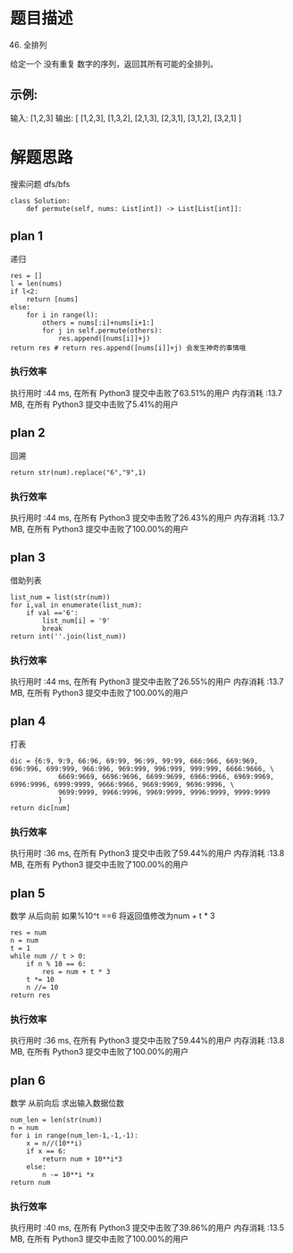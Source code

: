 # 题目描述
46. 全排列

给定一个 没有重复 数字的序列，返回其所有可能的全排列。

## 示例:

输入: [1,2,3]
输出:
[
  [1,2,3],
  [1,3,2],
  [2,1,3],
  [2,3,1],
  [3,1,2],
  [3,2,1]
]


# 解题思路
搜索问题 dfs/bfs

```
class Solution:
    def permute(self, nums: List[int]) -> List[List[int]]:
```

## plan 1
递归
```
res = []
l = len(nums)
if l<2:
	return [nums]
else:
	for i in range(l):
		others = nums[:i]+nums[i+1:]
		for j in self.permute(others):
			res.append([nums[i]]+j)
return res # return res.append([nums[i]]+j) 会发生神奇的事情哦
```
### 执行效率
执行用时 :44 ms, 在所有 Python3 提交中击败了63.51%的用户
内存消耗 :13.7 MB, 在所有 Python3 提交中击败了5.41%的用户

## plan 2
回溯
```
return str(num).replace("6","9",1)
```
### 执行效率
执行用时 :44 ms, 在所有 Python3 提交中击败了26.43%的用户
内存消耗 :13.7 MB, 在所有 Python3 提交中击败了100.00%的用户

## plan 3
借助列表
```
list_num = list(str(num))
for i,val in enumerate(list_num):
	if val =='6':
		list_num[i] = '9'
		break
return int(''.join(list_num))
```
### 执行效率
执行用时 :44 ms, 在所有 Python3 提交中击败了26.55%的用户
内存消耗 :13.7 MB, 在所有 Python3 提交中击败了100.00%的用户

## plan 4
打表
```
dic = {6:9, 9:9, 66:96, 69:99, 96:99, 99:99, 666:966, 669:969, 696:996, 699:999, 966:996, 969:999, 996:999, 999:999, 6666:9666, \
            6669:9669, 6696:9696, 6699:9699, 6966:9966, 6969:9969, 6996:9996, 6999:9999, 9666:9966, 9669:9969, 9696:9996, \
            9699:9999, 9966:9996, 9969:9999, 9996:9999, 9999:9999
            }
return dic[num]
```
### 执行效率
执行用时 :36 ms, 在所有 Python3 提交中击败了59.44%的用户
内存消耗 :13.8 MB, 在所有 Python3 提交中击败了100.00%的用户

## plan 5
数学 从后向前 如果%10^t ==6 将返回值修改为num + t * 3
```
res = num
n = num
t = 1
while num // t > 0:  
	if n % 10 == 6:
		res = num + t * 3
	t *= 10
	n //= 10
return res
```
### 执行效率
执行用时 :36 ms, 在所有 Python3 提交中击败了59.44%的用户
内存消耗 :13.8 MB, 在所有 Python3 提交中击败了100.00%的用户

## plan 6
数学 从前向后 求出输入数据位数 
```
num_len = len(str(num))
n = num
for i in range(num_len-1,-1,-1):
	x = n//(10**i)
	if x == 6:
		return num + 10**i*3
	else:
		n -= 10**i *x
return num
```
### 执行效率
执行用时 :40 ms, 在所有 Python3 提交中击败了39.86%的用户
内存消耗 :13.5 MB, 在所有 Python3 提交中击败了100.00%的用户
